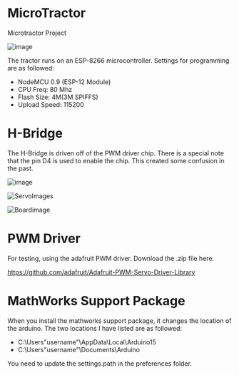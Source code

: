 # MicroTractor
Microtractor Project

![image](https://github.com/tomcunn/MicroTractor/assets/4383135/c8d5927e-31c4-4b76-9901-1641bfc8086a)


The tractor runs on an ESP-8266 microcontroller. Settings for programming are as followed:

* NodeMCU 0.9 (ESP-12 Module)
* CPU Freq: 80 Mhz
* Flash Size: 4M(3M SPIFFS)
* Upload Speed: 115200

# H-Bridge

The H-Bridge is driven off of the PWM driver chip. There is a special note that the pin D4 is used to enable the chip. This created some confusion in the past. 

![image](https://user-images.githubusercontent.com/4383135/223311314-4d0d2c5d-6709-4440-a870-d436558fd90a.png)

![ServoImages](https://user-images.githubusercontent.com/4383135/226780564-aff2c6b9-2ebc-4bbd-89e1-5e97490a3a8e.JPG)

![Boardimage](https://user-images.githubusercontent.com/4383135/226780839-ab01bf45-9087-4a39-9b05-800aae6f06a6.JPG)

# PWM Driver

For testing, using the adafruit PWM driver. Download the .zip file here.

https://github.com/adafruit/Adafruit-PWM-Servo-Driver-Library





# MathWorks Support Package

When you install the mathworks support package, it changes the location of the arduino. The two locations I have listed are as followed:

* C:\Users\"username"\AppData\Local\Arduino15
* C:\Users\"username"\Documents\Arduino

You need to update the settings.path in the preferences folder.
